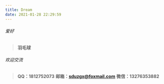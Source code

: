 ```yaml
---
title: Dream
date: 2021-01-28 22:29:59
---
```



###### 爱好
> **羽毛球**

###### 欢迎交流
> **QQ：1812752073**
> **邮箱：sduzgx@foxmail.com**
> **微信：13276353882**